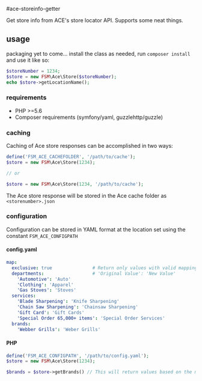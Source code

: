 #ace-storeinfo-getter

Get store info from ACE's store locator API. Supports some neat things.

## usage

packaging yet to come... install the class as needed, run `composer install` and use it like so:

```php
$storeNumber = 1234;
$store = new FSM\Ace\Store($storeNumber);
echo $store->getLocationName();
```
### requirements

* PHP >=5.6
* Composer requirements (symfony/yaml, guzzlehttp/guzzle)

### caching

Caching of Ace store responses can be accomplished in two ways:

```php
define('FSM_ACE_CACHEFOLDER', '/path/to/cache');
$store = new FSM\Ace\Store(1234);

// or

$store = new FSM\Ace\Store(1234, '/path/to/cache');
```

The Ace store response will be stored in the Ace cache folder as `<storenumber>.json`

### configuration

Configuration can be stored in YAML format at the location set using the constant `FSM_ACE_CONFIGPATH`

#### config.yaml

```yaml
map:
  exclusive: true               # Return only values with valid mappings?
  departments:                  # 'Original Value': 'New Value'
    'Automotive': 'Auto'
    'Clothing': 'Apparel'
    'Gas Stoves': 'Stoves'
  services:
    'Blade Sharpening': 'Knife Sharpening'
    'Chain Saw Sharpening': 'Chainsaw Sharpening'
    'Gift Card': 'Gift Cards'
    'Special Order 65,000+ items': 'Special Order Services'
  brands:
    'Webber Grills': 'Weber Grills'
```

#### PHP
```php
define('FSM_ACE_CONFIGPATH', '/path/to/config.yaml');
$store = new FSM\Ace\Store(1234);

$brands = $store->getBrands() // This will return values based on the mapping above
```
